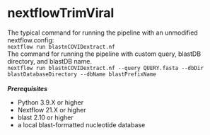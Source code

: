# nextflowTrimViral
The typical command for running the pipeline with an unmodified nextflow.config:<br>
```nextflow run blastnCOVIDextract.nf```<br>
The command for running the pipeline with custom query, blastDB directory, and blastDB name.<br>
```nextflow run blastnCOVIDextract.nf --query QUERY.fasta --dbDir blastDatabaseDirectory --dbName blastPrefixName```<br><br>
***Prerequisites***<br>
- Python 3.9.X or higher<br>
- Nextflow 21.X or higher<br>
- blast 2.10 or higher<br>
- a local blast-formatted nucleotide database<br>
        
